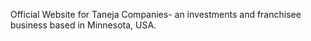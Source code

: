 Official Website for Taneja Companies- an investments and franchisee business based in Minnesota, USA.
